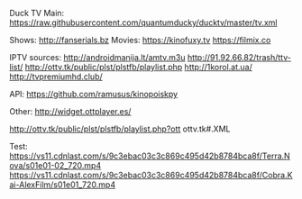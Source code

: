 
Duck TV Main:
https://raw.githubusercontent.com/quantumducky/ducktv/master/tv.xml


Shows:
http://fanserials.bz
Movies:
https://kinofuxy.tv
https://filmix.co


IPTV sources:
http://androidmanija.lt/amtv.m3u
http://91.92.66.82/trash/ttv-list/
http://ottv.tk/public/plst/plstfb/playlist.php
http://1korol.at.ua/
http://tvpremiumhd.club/


API:
https://github.com/ramusus/kinopoiskpy


Other:
http://widget.ottplayer.es/

http://ottv.tk/public/plst/plstfb/playlist.php?ott
ottv.tk#.XML


Test:
https://vs11.cdnlast.com/s/9c3ebac03c3c869c495d42b8784bca8f/Terra.Nova/s01e01-02_720.mp4
https://vs11.cdnlast.com/s/9c3ebac03c3c869c495d42b8784bca8f/Cobra.Kai-AlexFilm/s01e01_720.mp4
